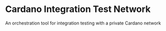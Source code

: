 # Cardano Integration Test Network
An orchestration tool for integration testing with a private Cardano network
